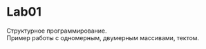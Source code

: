# Lab01

Структурное программирование.<br>
Пример работы с одномерным, двумерным массивами, тектом.
